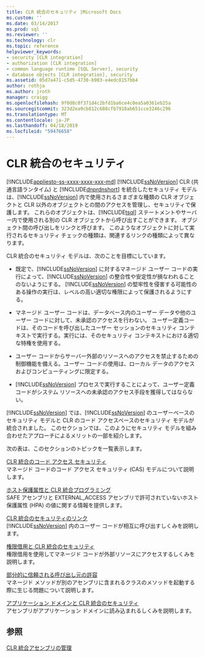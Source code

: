```yaml
---
title: CLR 統合のセキュリティ |Microsoft Docs
ms.custom: ''
ms.date: 03/14/2017
ms.prod: sql
ms.reviewer: ''
ms.technology: clr
ms.topic: reference
helpviewer_keywords:
- security [CLR integration]
- authorization [CLR integration]
- common language runtime [SQL Server], security
- database objects [CLR integration], security
ms.assetid: 05d7a471-c5d5-4730-b903-e4edc8157bb4
author: rothja
ms.author: jroth
manager: craigg
ms.openlocfilehash: 9f0d8c0f371d4c2bfd1ba6ce4c0ea5a0361eb25a
ms.sourcegitcommit: 323d2ea9cb812c688cfb7918ab651cce3246c296
ms.translationtype: MT
ms.contentlocale: ja-JP
ms.lasthandoff: 04/18/2019
ms.locfileid: "59476658"
---
```

# <a name="clr-integration-security"></a>CLR 統合のセキュリティ

[!INCLUDE[appliesto-ss-xxxx-xxxx-xxx-md](../../../includes/appliesto-ss-xxxx-xxxx-xxx-md.md)]
  [!INCLUDE[ssNoVersion](../../../includes/ssnoversion-md.md)] CLR (共通言語ランタイム) と [!INCLUDE[dnprdnshort](../../../includes/dnprdnshort-md.md)] を統合したセキュリティ モデルは、[!INCLUDE[ssNoVersion](../../../includes/ssnoversion-md.md)] 内で使用されるさまざまな種類の CLR オブジェクトと CLR 以外のオブジェクトとの間のアクセスを管理し、セキュリティで保護します。 これらのオブジェクトは、[!INCLUDE[tsql](../../../includes/tsql-md.md)] ステートメントやサーバー内で使用される別の CLR オブジェクトから呼び出すことができます。 オブジェクト間の呼び出しをリンクと呼びます。 このようなオブジェクトに対して実行されるセキュリティ チェックの種類は、関連するリンクの種類によって異なります。  
  
 CLR 統合のセキュリティ モデルは、次のことを目標にしています。  
  
-   既定で、[!INCLUDE[ssNoVersion](../../../includes/ssnoversion-md.md)] に対するマネージド ユーザー コードの実行によって、[!INCLUDE[ssNoVersion](../../../includes/ssnoversion-md.md)] の整合性や安定性が損なわれることのないようにする。 [!INCLUDE[ssNoVersion](../../../includes/ssnoversion-md.md)] の堅牢性を侵害する可能性のある操作の実行は、レベルの高い適切な権限によって保護されるようにする。  
  
-   マネージド ユーザー コードは、データベース内のユーザー データや他のユーザー コードに対して、未承認のアクセスを行わない。 ユーザー定義コードは、そのコードを呼び出したユーザー セッションのセキュリティ コンテキストで実行する。実行には、そのセキュリティ コンテキストにおける適切な特権を使用する。  
  
-   ユーザー コードからサーバー外部のリソースへのアクセスを禁止するための制御機能を備える。ユーザー コードの使用は、ローカル データのアクセスおよびコンピューティングに限定する。  
  
-   [!INCLUDE[ssNoVersion](../../../includes/ssnoversion-md.md)] プロセスで実行することによって、ユーザー定義コードがシステム リソースへの未承認のアクセス手段を獲得してはならない。  
  
 [!INCLUDE[ssNoVersion](../../../includes/ssnoversion-md.md)] では、[!INCLUDE[ssNoVersion](../../../includes/ssnoversion-md.md)] のユーザーベースのセキュリティ モデルと CLR のコード アクセスベースのセキュリティ モデルが統合されました。 このセクションでは、このようにセキュリティ モデルを組み合わせたアプローチによるメリットの一部を紹介します。  
  
 次の表は、このセクションのトピックを一覧表示します。  
  
 [CLR 統合のコード アクセス セキュリティ](../../../relational-databases/clr-integration/security/clr-integration-code-access-security.md)  
 マネージド コードのコード アクセス セキュリティ (CAS) モデルについて説明します。  
  
 [ホスト保護属性と CLR 統合プログラミング](../../../relational-databases/clr-integration-security-host-protection-attributes/host-protection-attributes-and-clr-integration-programming.md)  
 SAFE アセンブリと EXTERNAL_ACCESS アセンブリで許可されていないホスト保護属性 (HPA) の値に関する情報を提供します。  
  
 [CLR 統合のセキュリティのリンク](https://msdn.microsoft.com/library/168efd01-d12e-4bdf-a1b3-0b5c76474eaf)  
 [!INCLUDE[ssNoVersion](../../../includes/ssnoversion-md.md)] 内のユーザー コードが相互に呼び出すしくみを説明します。  
  
 [権限借用と CLR 統合のセキュリティ](https://msdn.microsoft.com/library/1495a7af-2248-4cee-afdb-9269fb3a7774)  
 権限借用を使用してマネージド コードが外部リソースにアクセスするしくみを説明します。  
  
 [部分的に信頼される呼び出し元の許容](https://msdn.microsoft.com/library/20b0248f-36da-4fc3-97d2-3789fcf6e084)  
 マネージド メソッドが別のアセンブリに含まれるクラスのメソッドを起動する際に生じる問題について説明します。  
  
 [アプリケーション ドメインと CLR 統合のセキュリティ](/sql/database-engine/dev-guide/allowing-partially-trusted-callers?view=sql-server-2014)  
 アセンブリがアプリケーション ドメインに読み込まれるしくみを説明します。  
  
## <a name="see-also"></a>参照  
 [CLR 統合アセンブリの管理](../../../relational-databases/clr-integration/assemblies/managing-clr-integration-assemblies.md)  
  
  
